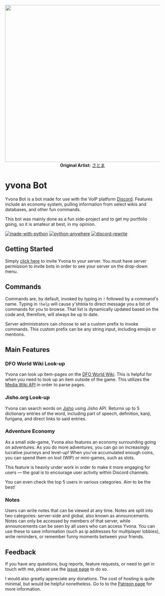 <p align="center">
  <img width="512" height="512" src="https://i.imgur.com/tUPlwVf.jpg"><br>
  <b>Original Artist:</b> <a href=https://www.pixiv.net/member.php?id=6574595>さとま</a>
</p>

# yvona Bot
Yvona Bot is a bot made for use with the VoIP platform [Discord](https://discordapp.com/). Features include an economy system, pulling information from select wikis and databases, and other fun commands.

This bot was mainly done as a fun side-project and to get my portfolio going, so it is amateur at best, in my opinion.

[![made-with-python](https://img.shields.io/badge/Language-Python%203.5.6-%234B8BBE.svg)](https://www.python.org/)
[![python-anywhere](https://img.shields.io/badge/Host-PythonAnywhere-%23139fd7.svg)](https://pythonanywhere.com/)
[![discord-rewrite](https://img.shields.io/badge/Discord.py-v1.0.0a-%232C2F33.svg)](https://github.com/Rapptz/discord.py/tree/rewrite)

## Getting Started
Simply [click here](https://discordapp.com/api/oauth2/authorize?client_id=547516876851380293&permissions=1861483585&scope=bot) to invite Yvona to your server. You must have server permission to invite bots in order to see your server on the drop-down menu.

## Commands
Commands are, by default, invoked by typing in `!` followed by a command's name. Typing in `!help` will cause y'shtola to direct message you a list of commands for you to browse. That list is dynamically updated based on the code and, therefore, will always be up to date.

Server administrators can choose to set a custom prefix to invoke commands. This custom prefix can be any string input, including emojis or mentions.

## Main Features
### DFO World Wiki Look-up
Yvona can look up item-pages on the [DFO World Wiki](http://wiki.dfo.world/view/Main_Page). This is helpful for when you need to look up an item outside of the game. This utilizes the [Media Wiki API](https://www.mediawiki.org/wiki/API:Main_page) in order to parse pages.

### Jisho.org Look-up
Yvona can search words on [Jisho](https://jisho.org/) using Jisho API. Returns up to 5 dictionary entries of the word, including part of speech, definition, kanji, furigana, and direct links to said entries.

### Adventure Economy
As a small side-game, Yvona also features an economy surrounding going on adventures. As you do more adventures, you can go on increasingly lucrative journeys and level-up! When you've accumulated enough coins, you can spend them on loot (WIP) or mini-games, such as slots.

This feature is heavily under work in order to make it more engaging for users — the goal is to encourage user activity within Discord channels.

You can even check the top 5 users in various categories. Aim to be the best!

### Notes
Users can write notes that can be viewed at any time. Notes are split into two categories: server-side and global, also known as announcements. Notes can only be accessed by members of that server, while announcements can be seen by all users who can access Yvona. You can use these to save information (such as ip addresses for multiplayer lobbies), write reminders, or remember funny moments between your friends.

## Feedback
If you have any questions, bug reports, feature requests, or need to get in touch with me, please use the [issue page](https://github.com/snafuPop/yvona/issues) to do so.

I would also greatly appreciate any donations. The cost of hosting is quite minimal, but would be helpful nonetheless. Go to to the [Patreon page](https://www.patreon.com/yvonabot) for more information.
